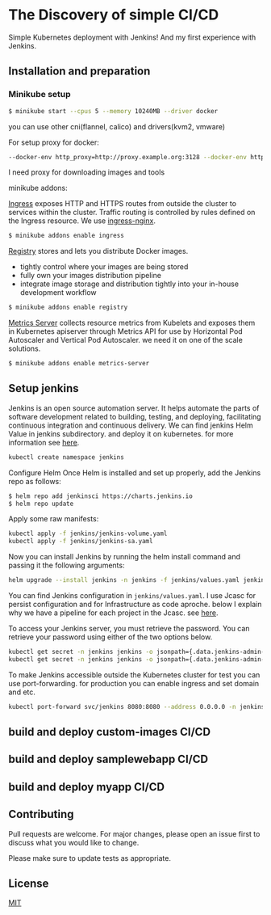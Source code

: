 # The Discovery of simple CI/CD

Simple Kubernetes deployment with Jenkins! And my first experience with Jenkins.

## Installation and preparation


### Minikube setup

```bash
$ minikube start --cpus 5 --memory 10240MB --driver docker
```
you can use other cni(flannel, calico) and drivers(kvm2, vmware)

For setup proxy for docker:
```bash
--docker-env http_proxy=http://proxy.example.org:3128 --docker-env https_proxy=http://proxy.example.org:3128 --docker-env no_proxy=*.test.example.com,.example2.com,localhost,127.0.0.1,10.96.0.0/12,192.168.59.0/24,192.168.39.0/24,registry,local,registry.local
```
I need proxy for downloading images and tools

minikube addons:

[Ingress](https://kubernetes.io/docs/concepts/services-networking/ingress/) exposes HTTP and HTTPS routes from outside the cluster to services within the cluster. Traffic routing is controlled by rules defined on the Ingress resource. We use [ingress-nginx](https://github.com/kubernetes/ingress-nginx).

```bash
$ minikube addons enable ingress
```
[Registry](https://docs.docker.com/registry/) stores and lets you distribute Docker images. 
- tightly control where your images are being stored
- fully own your images distribution pipeline
- integrate image storage and distribution tightly into your in-house development workflow

```bash
$ minikube addons enable registry
```


[Metrics Server](https://github.com/kubernetes-sigs/metrics-server) collects resource metrics from Kubelets and exposes them in Kubernetes apiserver through Metrics API for use by Horizontal Pod Autoscaler and Vertical Pod Autoscaler. we need it on one of the scale solutions.
```bash
$ minikube addons enable metrics-server
```

## Setup jenkins
Jenkins is an open source automation server. It helps automate the parts of software development related to building, testing, and deploying, facilitating continuous integration and continuous delivery.
We can find jenkins Helm Value in jenkins subdirectory. and deploy it on kubernetes. for more information see [here](https://www.jenkins.io/doc/book/installing/kubernetes/).
```bash
kubectl create namespace jenkins
```
Configure Helm
Once Helm is installed and set up properly, add the Jenkins repo as follows:
```bash
$ helm repo add jenkinsci https://charts.jenkins.io
$ helm repo update
```
Apply some raw manifests:
```bash
kubectl apply -f jenkins/jenkins-volume.yaml
kubectl apply -f jenkins/jenkins-sa.yaml
```
Now you can install Jenkins by running the helm install command and passing it the following arguments:
```bash
helm upgrade --install jenkins -n jenkins -f jenkins/values.yaml jenkinsci/jenkins
```
You can find Jenkins configuration in `jenkins/values.yaml`. I use Jcasc for persist configuration and for Infrastructure as code aproche. below I explain why we have a pipeline for each project in the Jcasc. see [here](https://github.com/armanaxh/duckface/blob/main/jenkins/values.yaml#L321).

To access your Jenkins server, you must retrieve the password. You can retrieve your password using either of the two options below.
```bash
kubectl get secret -n jenkins jenkins -o jsonpath={.data.jenkins-admin-username} | base64 --decode
kubectl get secret -n jenkins jenkins -o jsonpath={.data.jenkins-admin-password} | base64 --decode
```
To make Jenkins accessible outside the Kubernetes cluster for test you can use port-forwarding. for production you can enable ingress and set domain and etc.
```bash
kubectl port-forward svc/jenkins 8080:8080 --address 0.0.0.0 -n jenkins
```

## build and deploy custom-images CI/CD

## build and deploy samplewebapp CI/CD

## build and deploy myapp CI/CD





## Contributing
Pull requests are welcome. For major changes, please open an issue first to discuss what you would like to change.

Please make sure to update tests as appropriate.

## License
[MIT](https://choosealicense.com/licenses/mit/)